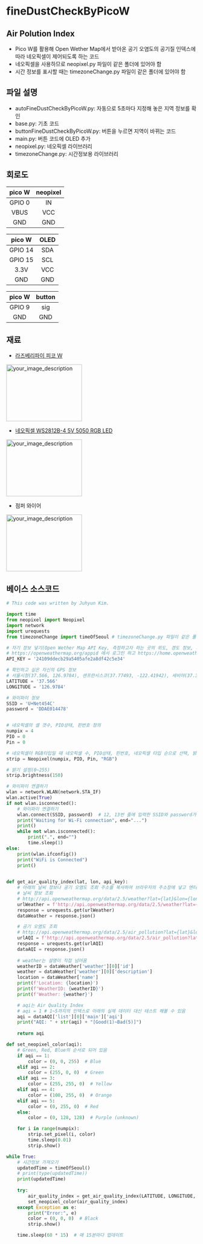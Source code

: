 # fineDustCheckByPicoW

## Air Polution Index   
* Pico W를 활용해 Open Wether Map에서 받아온 공기 오염도의 공기질 인덱스에 따라 네오픽셀이 제어되도록 하는 코드  
* 네오픽셀을 사용하므로 neopixel.py 파일이 같은 폴더에 있어야 함  
* 시간 정보를 표시할 때는 timezoneChange.py 파일이 같은 폴더에 있어야 함  

## 파일 설명  
* autoFineDustCheckByPicoW.py: 자동으로 5초마다 지정해 놓은 지역 정보를 확인  
* base.py: 기초 코드  
* buttonFineDustCheckByPicoW.py: 버튼을 누르면 지역이 바뀌는 코드  
* main.py: 버튼 코드에 OLED 추가  
* neopixel.py: 네오픽셀 라이브러리  
* timezoneChange.py: 시간정보용 라이브러리  

## 회로도  
| pico W  | neopixel |
|:------:|:--------:|
| GPIO 0 | IN     |
| VBUS   | VCC       |
| GND    | GND      |

| pico W  | OLED |
|:------:|:--------:|
| GPIO 14 | SDA     |
| GPIO 15 | SCL     |
| 3.3V    | VCC       |
| GND    | GND      |

| pico W  | button |
|:------:|:--------:|
| GPIO 9 | sig     |
| GND    | GND      |


## 재료  
* [라즈베리파이 피코 W](https://www.devicemart.co.kr/goods/view?no=14575953&gclid=Cj0KCQjw_r6hBhDdARIsAMIDhV-v3VZrlmb37R6pssNcH_zarbtBYylBcQEg87EjIj7Ci5817f7wSjMaAiILEALw_wcB)  
<img src="https://user-images.githubusercontent.com/13882302/230707541-13ac0fa9-da58-4920-aa5e-0cc93dffff38.png" alt="your_image_description" width="200" height="150">

* [네오픽셀 WS2812B-4 5V 5050 RGB LED](https://ko.aliexpress.com/item/32645620129.html?gatewayAdapt=glo2kor)  
<img src="https://user-images.githubusercontent.com/13882302/230707501-7a17d3d6-bcad-4253-9b4d-25588d5b8f93.png" alt="your_image_description" width="200" height="150">

* 점퍼 와이어  
<img src="https://user-images.githubusercontent.com/13882302/230707618-cb20c432-5363-4cde-9287-bc0e29b64265.png" alt="your_image_description" width="200" height="150">


## 베이스 소스코드  
```python base.py
# This code was written by Juhyun Kim.

import time
from neopixel import Neopixel
import network
import urequests 
from timezoneChange import timeOfSeoul # timezoneChange.py 파일이 같은 폴더에 있어야 동작함 

# 자기 정보 넣기(Open Wether Map API Key, 측정하고자 하는 곳의 위도, 경도 정보, 자신이 사용하는 WiFi정보) 
# https://openweathermap.org/appid 에서 로그인 하고 https://home.openweathermap.org/api_keys 로 이동해서 API Key를 발급받음
API_KEY = '24109ddecb29a5405afe2a8df42c5e34'

# 확인하고 싶은 자신의 GPS 정보
# 서울시청(37.566, 126.9784), 샌프란시스코(37.77493, -122.41942), 세비야(37.38283, -5.97317)
LATITUDE = '37.566'
LONGITUDE = '126.9784'

# 와이파이 정보 
SSID = 'U+Net454C'
password = 'DDAE014478'


# 네오픽셀의 셀 갯수, PIO상태, 핀번호 정의 
numpix = 4
PIO = 0
Pin = 0

# 네오픽셀이 RGB타입일 때 네오픽셀 수, PIO상태, 핀번호, 네오픽셀 타입 순으로 선택, 밝기 지정 
strip = Neopixel(numpix, PIO, Pin, "RGB")

# 밝기 설정(0~255)
strip.brightness(150)

# 와이파이 연결하기
wlan = network.WLAN(network.STA_IF)
wlan.active(True)
if not wlan.isconnected():
    # 와이파이 연결하기
    wlan.connect(SSID, password)  # 12, 13번 줄에 입력한 SSID와 password가 입력됨
    print("Waiting for Wi-Fi connection", end="...")
    print()
    while not wlan.isconnected():
        print(".", end="")
        time.sleep(1)
else:
    print(wlan.ifconfig())
    print("WiFi is Connected")
    print()

    
def get_air_quality_index(lat, lon, api_key):
    # 아래의 날씨 정보나 공기 오염도 조회 주소를 복사하여 브라우저의 주소창에 넣고 엔터를 누르면 JSON의 형태로 데이터를 받아볼 수 있음 
    # 날씨 정보 조회
    # http://api.openweathermap.org/data/2.5/weather?lat={lat}&lon={lon}&appid={api_key}
    urlWeather = f'http://api.openweathermap.org/data/2.5/weather?lat={lat}&lon={lon}&appid={api_key}'
    response = urequests.get(urlWeather)
    dataWeather = response.json()

    # 공기 오염도 조회
    # http://api.openweathermap.org/data/2.5/air_pollution?lat={lat}&lon={lon}&appid={api_key}
    urlAQI = f'http://api.openweathermap.org/data/2.5/air_pollution?lat={lat}&lon={lon}&appid={api_key}'
    response = urequests.get(urlAQI)
    dataAQI = response.json()
    
    # weather는 설명이 직접 넘어옴
    weatherID = dataWeather['weather'][0]['id']
    weather = dataWeather['weather'][0]['description']
    location = dataWeather['name']
    print(f'Location: {location}')
    print(f'WeatherID: {weatherID}')
    print(f'Weather: {weather}')

    # aqi는 Air Quality Index
    # aqi = 1 # 1~5까지의 인덱스로 아래의 실제 데이터 대신 테스트 해볼 수 있음 
    aqi = dataAQI['list'][0]['main']['aqi']
    print("AQI: " + str(aqi) + "[Good(1)~Bad(5)]")
    
    return aqi

def set_neopixel_color(aqi):
    # Green, Red, Blue의 순서로 되어 있음
    if aqi == 1:
        color = (0, 0, 255)  # Blue
    elif aqi == 2:
        color = (255, 0, 0)  # Green
    elif aqi == 3:
        color = (255, 255, 0)  # Yellow
    elif aqi == 4:
        color = (100, 255, 0)  # Orange
    elif aqi == 5:
        color = (0, 255, 0)  # Red
    else:
        color = (0, 128, 128)  # Purple (unknown)

    for i in range(numpix):
        strip.set_pixel(i, color)
        time.sleep(0.01)
        strip.show()

while True:
    # 시간정보 가져오기
    updatedTime = timeOfSeoul()
    # print(type(updatedTime))
    print(updatedTime)
    
    try:
        air_quality_index = get_air_quality_index(LATITUDE, LONGITUDE, API_KEY)
        set_neopixel_color(air_quality_index)
    except Exception as e:
        print("Error:", e)
        color = (0, 0, 0)  # Black
        strip.show()

    time.sleep(60 * 15)  # 매 15분마다 업데이트 

   
```

